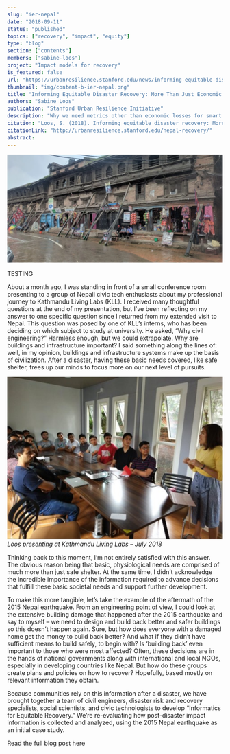 ```yaml
---
slug: "ier-nepal"
date: "2018-09-11"
status: "published"
topics: ["recovery", "impact", "equity"]
type: "blog"
section: ["contents"]
members: ["sabine-loos"]
project: "Impact models for recovery"
is_featured: false
url: "https://urbanresilience.stanford.edu/news/informing-equitable-disaster-recovery-more-just-economic-losses"
thumbnail: "img/content-b-ier-nepal.png"
title: "Informing Equitable Disaster Recovery: More Than Just Economic Losses"
authors: "Sabine Loos"
publication: "Stanford Urban Resilience Initiative"
description: "Why we need metrics other than economic losses for smart recovery decisions."
citation: "Loos, S. (2018). Informing equitable disaster recovery: More than just economic losses."
citationLink: "http://urbanresilience.stanford.edu/nepal-recovery/"
abstract: 
---
```


<div class="hero-wrapper">
    <!-- Not totally sure why the public paths are failing the build rn. Todo. -->
    <img src="./Bhaktapur-Loos.png" :style="{maxWidth: '900px', margin: '0 auto'}"/>
</div>

TESTING

About a month ago, I was standing in front of a small conference room presenting to a group of Nepali civic tech enthusiasts about my professional journey to Kathmandu Living Labs (KLL). I received many thoughtful questions at the end of my presentation, but I’ve been reflecting on my answer to one specific question since I returned from my extended visit to Nepal. This question was posed by one of KLL’s interns, who has been deciding on which subject to study at university. He asked, “Why civil engineering?” Harmless enough, but we could extrapolate. Why are buildings and infrastructure important? I said something along the lines of: well, in my opinion, buildings and infrastructure systems make up the basis of civilization. After a disaster, having these basic needs covered, like safe shelter, frees up our minds to focus more on our next level of pursuits.

![](./Loos-KLL.png)
<em> Loos presenting at Kathmandu Living Labs – July 2018 </em>

Thinking back to this moment, I’m not entirely satisfied with this answer. The obvious reason being that basic, physiological needs are comprised of much more than just safe shelter. At the same time, I didn’t acknowledge the incredible importance of the information required to advance decisions that fulfill these basic societal needs and support further development.

To make this more tangible, let’s take the example of the aftermath of the 2015 Nepal earthquake. From an engineering point of view, I could look at the extensive building damage that happened after the 2015 earthquake and say to myself – we need to design and build back better and safer buildings so this doesn’t happen again. Sure, but how does everyone with a damaged home get the money to build back better? And what if they didn’t have sufficient means to build safely, to begin with? Is ‘building back’ even important to those who were most affected? Often, these decisions are in the hands of national governments along with international and local NGOs, especially in developing countries like Nepal. But how do these groups create plans and policies on how to recover? Hopefully, based mostly on relevant information they obtain.

Because communities rely on this information after a disaster, we have brought together a team of civil engineers, disaster risk and recovery specialists, social scientists, and civic technologists to develop “Informatics for Equitable Recovery.” We’re re-evaluating how post-disaster impact information is collected and analyzed, using the 2015 Nepal earthquake as an initial case study.

<Link is-button doOpenInNewTab to="https://urbanresilience.stanford.edu/news/informing-equitable-disaster-recovery-more-just-economic-losses"> Read the full blog post here </Link>